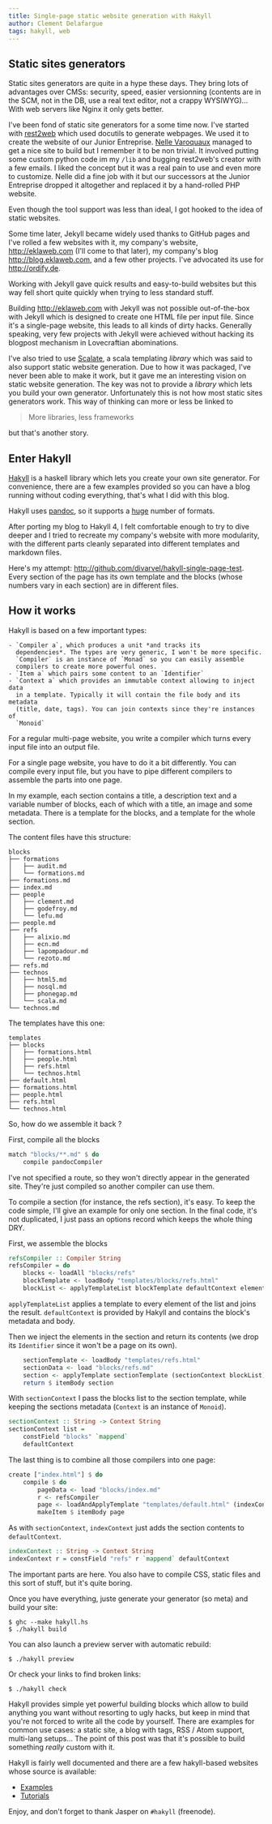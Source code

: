 ```yaml
---
title: Single-page static website generation with Hakyll
author: Clement Delafargue
tags: hakyll, web
---
```


## Static sites generators

Static sites generators are quite in a hype these days. They bring lots of
advantages over CMSs: security, speed, easier versionning (contents are in the
SCM, not in the DB, use a real text editor, not a crappy WYSIWYG)… With web
servers like Nginx it only gets better.

I've been fond of static site generators for a some time now. I've started
with [rest2web](http://www.voidspace.org.uk/python/rest2web/) which used
docutils to generate webpages. We used it to create the website of our Junior
Entreprise. [Nelle Varoquaux]() managed to get a nice site to build but I
remember it to be non trivial. It involved putting some custom python code im
my `/lib` and bugging rest2web's creator with a few emails. I liked the
concept but it was a real pain to use and even more to customize. Nelle did a
fine job with it but our successors at the Junior Entreprise dropped it
altogether and replaced it by a hand-rolled PHP website.

Even though the tool support was less than ideal, I got hooked to the idea of
static websites.

Some time later, Jekyll became widely used thanks to GitHub pages and I've
rolled a few websites with it, my company's website, <http://eklaweb.com>
(I'll come to that later), my company's blog <http://blog.eklaweb.com>, and a
few other projects. I've advocated its use for <http://ordify.de>.

Working with Jekyll gave quick results and easy-to-build websites but this way
fell short quite quickly when trying to less standard stuff.

Building <http://eklaweb.com> with Jekyll was not possible out-of-the-box with
Jekyll which is designed to create one HTML file per input file. Since it's a
single-page website, this leads to all kinds of dirty hacks. Generally
speaking, very few projects with Jekyll were achieved without hacking its
blogpost mechanism in Lovecraftian abominations.

I've also tried to use [Scalate](http://scalate.fusesource.org/), a scala
templating *library* which was said to also support static website generation.
Due to how it was packaged, I've never been able to make it work, but it gave
me an interesting vision on static website generation. The key was not to
provide a *library* which lets you build your own generator. Unfortunately
this is not how most static sites generators work. This way of thinking can
more or less be linked to

>More libraries, less frameworks

but that's another story.

## Enter Hakyll

[Hakyll](http://jaspervdj.be/hakyll) is a haskell library which lets you
create your own site generator. For convenience, there are a few examples
provided so you can have a blog running without coding everything, that's what
I did with this blog.

Hakyll uses [pandoc](http://johnmacfarlane.net/pandoc/), so it supports a
[huge](http://johnmacfarlane.net/pandoc/diagram.png) number of formats.

After porting my blog to Hakyll 4, I felt comfortable enough to try to dive
deeper and I tried to recreate my company's website with more modularity, with
the different parts cleanly separated into different templates and markdown
files.

Here's my attempt: <http://github.com/divarvel/hakyll-single-page-test>. Every
section of the page has its own template and the blocks (whose numbers vary in
each section) are in different files.

## How it works

Hakyll is based on a few important types:

    - `Compiler a`, which produces a unit *and tracks its
      dependencies*. The types are very generic, I won't be more specific.
      `Compiler` is an instance of `Monad` so you can easily assemble
      compilers to create more powerful ones.
    - `Item a` which pairs some content to an `Identifier`
    - `Context a` which provides an immutable context allowing to inject data
      in a template. Typically it will contain the file body and its metadata
      (title, date, tags). You can join contexts since they're instances of
      `Monoid`

For a regular multi-page website, you write a compiler which turns every input
file into an output file.

For a single page website, you have to do it a bit differently. You can
compile every input file, but you have to pipe different compilers to assemble
the parts into one page.

In my example, each section contains a title, a description text and a
variable number of blocks, each of which with a title, an image and some metadata.
There is a template for the blocks, and a template for the whole section.

The content files have this structure:

    blocks
    ├── formations
    │   ├── audit.md
    │   └── formations.md
    ├── formations.md
    ├── index.md
    ├── people
    │   ├── clement.md
    │   ├── godefroy.md
    │   └── lefu.md
    ├── people.md
    ├── refs
    │   ├── alixio.md
    │   ├── ecn.md
    │   ├── lapompadour.md
    │   └── rezoto.md
    ├── refs.md
    ├── technos
    │   ├── html5.md
    │   ├── nosql.md
    │   ├── phonegap.md
    │   └── scala.md
    └── technos.md

The templates have this one:

    templates
    ├── blocks
    │   ├── formations.html
    │   ├── people.html
    │   ├── refs.html
    │   └── technos.html
    ├── default.html
    ├── formations.html
    ├── people.html
    ├── refs.html
    └── technos.html

So, how do we assemble it back ?

First, compile all the blocks

```haskell
match "blocks/**.md" $ do
    compile pandocCompiler
```

I've not specified a route, so they won't directly appear in the generated
site. They're just compiled so another compiler can use them.

To compile a section (for instance, the refs section), it's easy.
To keep the code simple, I'll give an example for only one section. In the
final code, it's not duplicated, I just pass an options record which keeps the
whole thing DRY.

First, we assemble the blocks

```haskell
refsCompiler :: Compiler String
refsCompiler = do
    blocks <- loadAll "blocks/refs"
    blockTemplate <- loadBody "templates/blocks/refs.html"
    blockList <- applyTemplateList blockTemplate defaultContext elements
```

`applyTemplateList` applies a template to every element of the list and joins
the result. `defaultContext` is provided by Hakyll and contains the block's
metadata and body.

Then we inject the elements in the section and return its contents (we drop
its `Identifier` since it won't be a page on its own).

```haskell
    sectionTemplate <- loadBody "templates/refs.html"
    sectionData <- load "blocks/refs.md"
    section <- applyTemplate sectionTemplate (sectionContext blockList) sectionData
    return $ itemBody section
```

With `sectionContext` I pass the blocks list to the section template, while
keeping the sections metadata (`Context` is an instance of `Monoid`).

```haskell
sectionContext :: String -> Context String
sectionContext list =
    constField "blocks" `mappend`
    defaultContext
```

The last thing is to combine all those compilers into one page:

```haskell
create ["index.html"] $ do
    compile $ do
        pageData <- load "blocks/index.md"
        r <- refsCompiler
        page <- loadAndApplyTemplate "templates/default.html" (indexContext r) pageData
        makeItem $ itemBody page
```

As with `sectionContext`, `indexContext` just adds the section contents to
`defaultContext`.

```haskell
indexContext :: String -> Context String
indexContext r = constField "refs" r `mappend` defaultContext
```

The important parts are here. You also have to compile CSS, static files and
this sort of stuff, but it's quite boring.

Once you have everything, juste generate your generator (so meta) and build
your site:

    $ ghc --make hakyll.hs
    $ ./hakyll build

You can also launch a preview server with automatic rebuild:

    $ ./hakyll preview

Or check your links to find broken links:

    $ ./hakyll check

Hakyll provides simple yet powerful building blocks which allow to build
anything you want without resorting to ugly hacks, but keep in mind that
you're not forced to write all the code by yourself. There are examples for
common use cases: a static site, a blog with tags, RSS / Atom support,
multi-lang setups… The point of this post was that it's possible to build
something *really* custom with it.

Hakyll is fairly well documented and there are a few hakyll-based websites
whose source is available:

- [Examples](http://jaspervdj.be/hakyll/examples.html)
- [Tutorials](http://jaspervdj.be/hakyll/tutorials.html)

Enjoy, and don't forget to thank Jasper on `#hakyll` (freenode).

